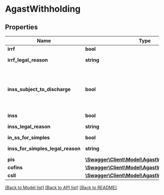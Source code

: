 # AgastWithholding

## Properties
Name | Type | Description | Notes
------------ | ------------- | ------------- | -------------
**irrf** | **bool** |  | [optional] 
**irrf_legal_reason** | **string** | reference id to TaxLegalReason | [optional] 
**inss_subject_to_discharge** | **bool** | Item subjecto to payroll discharge Item sujeto à desoneraçãode folha de pagamento | [optional] 
**inss** | **bool** |  | [optional] 
**inss_legal_reason** | **string** | reference id to TaxLegalReason | [optional] 
**in_ss_for_simples** | **bool** |  | [optional] 
**inss_for_simples_legal_reason** | **string** | reference id to TaxLegalReason | [optional] 
**pis** | [**\Swagger\Client\Model\AgastWithholdingPIS**](AgastWithholdingPIS.md) |  | [optional] 
**cofins** | [**\Swagger\Client\Model\AgastWithholdingCOFINS**](AgastWithholdingCOFINS.md) |  | [optional] 
**csll** | [**\Swagger\Client\Model\AgastWithholdingCSLL**](AgastWithholdingCSLL.md) |  | [optional] 

[[Back to Model list]](../README.md#documentation-for-models) [[Back to API list]](../README.md#documentation-for-api-endpoints) [[Back to README]](../README.md)


